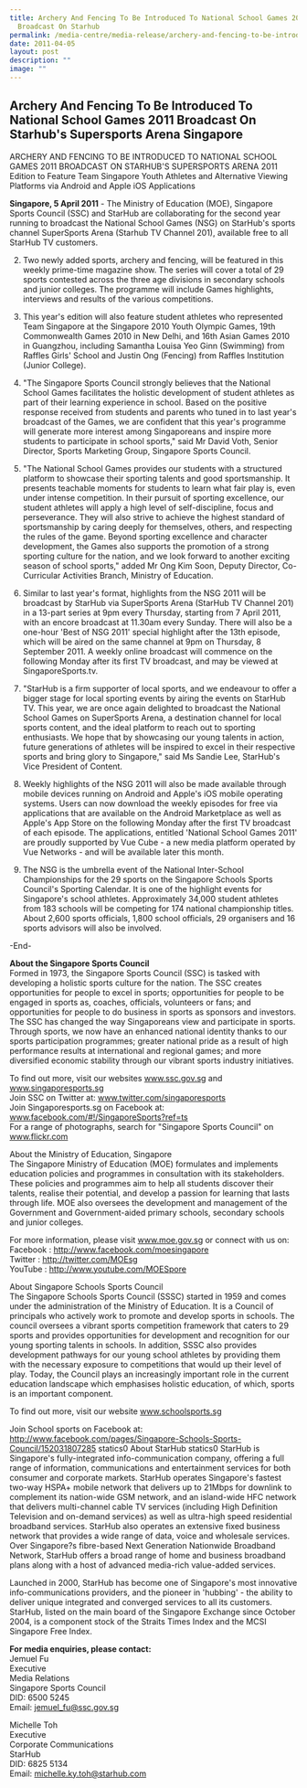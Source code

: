 ```yaml
---
title: Archery And Fencing To Be Introduced To National School Games 2011
  Broadcast On Starhub
permalink: /media-centre/media-release/archery-and-fencing-to-be-introduced-to-national-school-games-2011/
date: 2011-04-05
layout: post
description: ""
image: ""
---
```

## **Archery And Fencing To Be Introduced To National School Games 2011 Broadcast On Starhub's Supersports Arena Singapore**

ARCHERY AND FENCING TO BE INTRODUCED TO NATIONAL SCHOOL GAMES 2011 BROADCAST ON STARHUB'S SUPERSPORTS ARENA
2011 Edition to Feature Team Singapore Youth Athletes and Alternative Viewing Platforms via Android and Apple iOS Applications

**Singapore, 5 April 2011** - The Ministry of Education (MOE), Singapore Sports Council (SSC) and StarHub are collaborating for the second year running to broadcast the National School Games (NSG) on StarHub's sports channel SuperSports Arena (Starhub TV Channel 201), available free to all StarHub TV customers.

2. Two newly added sports, archery and fencing, will be featured in this weekly prime-time magazine show. The series will cover a total of 29 sports contested across the three age divisions in secondary schools and junior colleges. The programme will include Games highlights, interviews and results of the various competitions.

3. This year's edition will also feature student athletes who represented Team Singapore at the Singapore 2010 Youth Olympic Games, 19th Commonwealth Games 2010 in New Delhi, and 16th Asian Games 2010 in Guangzhou, including Samantha Louisa Yeo Ginn (Swimming) from Raffles Girls' School and Justin Ong (Fencing) from Raffles Institution (Junior College).

4. "The Singapore Sports Council strongly believes that the National School Games facilitates the holistic development of student athletes as part of their learning experience in school. Based on the positive response received from students and parents who tuned in to last year's broadcast of the Games, we are confident that this year's programme will generate more interest among Singaporeans and inspire more students to participate in school sports," said Mr David Voth, Senior Director, Sports Marketing Group, Singapore Sports Council.

5. "The National School Games provides our students with a structured platform to showcase their sporting talents and good sportsmanship. It presents teachable moments for students to learn what fair play is, even under intense competition. In their pursuit of sporting excellence, our student athletes will apply a high level of self-discipline, focus and perseverance. They will also strive to achieve the highest standard of sportsmanship by caring deeply for themselves, others, and respecting the rules of the game. Beyond sporting excellence and character development, the Games also supports the promotion of a strong sporting culture for the nation, and we look forward to another exciting season of school sports," added Mr Ong Kim Soon, Deputy Director, Co-Curricular Activities Branch, Ministry of Education.

6. Similar to last year's format, highlights from the NSG 2011 will be broadcast by StarHub via SuperSports Arena (StarHub TV Channel 201) in a 13-part series at 9pm every Thursday, starting from 7 April 2011, with an encore broadcast at 11.30am every Sunday. There will also be a one-hour 'Best of NSG 2011' special highlight after the 13th episode, which will be aired on the same channel at 9pm on Thursday, 8 September 2011. A weekly online broadcast will commence on the following Monday after its first TV broadcast, and may be viewed at SingaporeSports.tv.

7. "StarHub is a firm supporter of local sports, and we endeavour to offer a bigger stage for local sporting events by airing the events on StarHub TV. This year, we are once again delighted to broadcast the National School Games on SuperSports Arena, a destination channel for local sports content, and the ideal platform to reach out to sporting enthusiasts. We hope that by showcasing our young talents in action, future generations of athletes will be inspired to excel in their respective sports and bring glory to Singapore," said Ms Sandie Lee, StarHub's Vice President of Content.

8. Weekly highlights of the NSG 2011 will also be made available through mobile devices running on Android and Apple's iOS mobile operating systems. Users can now download the weekly episodes for free via applications that are available on the Android Marketplace as well as Apple's App Store on the following Monday after the first TV broadcast of each episode. The applications, entitled 'National School Games 2011' are proudly supported by Vue Cube - a new media platform operated by Vue Networks - and will be available later this month.

9. The NSG is the umbrella event of the National Inter-School Championships for the 29 sports on the Singapore Schools Sports Council's Sporting Calendar. It is one of the highlight events for Singapore's school athletes. Approximately 34,000 student athletes from 183 schools will be competing for 174 national championship titles. About 2,600 sports officials, 1,800 school officials, 29 organisers and 16 sports advisors will also be involved.

-End-

**About the Singapore Sports Council**
<br>
Formed in 1973, the Singapore Sports Council (SSC) is tasked with developing a holistic sports culture for the nation. The SSC creates opportunities for people to excel in sports; opportunities for people to be engaged in sports as, coaches, officials, volunteers or fans; and opportunities for people to do business in sports as sponsors and investors. The SSC has changed the way Singaporeans view and participate in sports. Through sports, we now have an enhanced national identity thanks to our sports participation programmes; greater national pride as a result of high performance results at international and regional games; and more diversified economic stability through our vibrant sports industry initiatives.

To find out more, visit our websites www.ssc.gov.sg and www.singaporesports.sg
<br>
Join SSC on Twitter at: www.twitter.com/singaporesports
<br>
Join Singaporesports.sg on Facebook at: www.facebook.com/#!/SingaporeSports?ref=ts
<br>
For a range of photographs, search for "Singapore Sports Council" on www.flickr.com

About the Ministry of Education, Singapore
<br>
The Singapore Ministry of Education (MOE) formulates and implements education policies and programmes in consultation with its stakeholders. These policies and programmes aim to help all students discover their talents, realise their potential, and develop a passion for learning that lasts through life. MOE also oversees the development and management of the Government and Government-aided primary schools, secondary schools and junior colleges.

For more information, please visit www.moe.gov.sg or connect with us on:
<br>
Facebook : http://www.facebook.com/moesingapore
<br>
Twitter : http://twitter.com/MOEsg
<br>
YouTube : http://www.youtube.com/MOESpore

About Singapore Schools Sports Council
<br>
The Singapore Schools Sports Council (SSSC) started in 1959 and comes under the administration of the Ministry of Education. It is a Council of principals who actively work to promote and develop sports in schools. The council oversees a vibrant sports competition framework that caters to 29 sports and provides opportunities for development and recognition for our young sporting talents in schools. In addition, SSSC also provides development pathways for our young school athletes by providing them with the necessary exposure to competitions that would up their level of play. Today, the Council plays an increasingly important role in the current education landscape which emphasises holistic education, of which, sports is an important component.

To find out more, visit our website www.schoolsports.sg

Join School sports on Facebook at: http://www.facebook.com/pages/Singapore-Schools-Sports-Council/152031807285
statics0
About StarHub
statics0
StarHub is Singapore's fully-integrated info-communication company, offering a full range of information, communications and entertainment services for both consumer and corporate markets. StarHub operates Singapore's fastest two-way HSPA+ mobile network that delivers up to 21Mbps for downlink to complement its nation-wide GSM network, and an island-wide HFC network that delivers multi-channel cable TV services (including High Definition Television and on-demand services) as well as ultra-high speed residential broadband services. StarHub also operates an extensive fixed business network that provides a wide range of data, voice and wholesale services. Over Singapore?s fibre-based Next Generation Nationwide Broadband Network, StarHub offers a broad range of home and business broadband plans along with a host of advanced media-rich value-added services.

Launched in 2000, StarHub has become one of Singapore's most innovative info-communications providers, and the pioneer in 'hubbing' - the ability to deliver unique integrated and converged services to all its customers. StarHub, listed on the main board of the Singapore Exchange since October 2004, is a component stock of the Straits Times Index and the MCSI Singapore Free Index.

**For media enquiries, please contact:**
<br>Jemuel Fu
<br>Executive
<br>Media Relations
<br>Singapore Sports Council
<br>DID: 6500 5245
<br>Email: [jemuel_fu@ssc.gov.sg](jemuel_fu@ssc.gov.sg)

Michelle Toh
<br>Executive
<br>Corporate Communications
<br>StarHub
<br>DID: 6825 5134
<br>Email: [michelle.ky.toh@starhub.com](michelle.ky.toh@starhub.com)